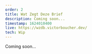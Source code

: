 ```yaml
---
order: 2
title: Wat Zegt Deze Brief
description: Coming soon...
timestamp: 1624010400
live: https://wzdb.victorboucher.dev/
tech: Wip
---
```


Coming soon...
